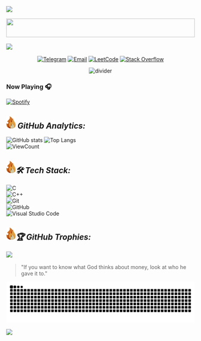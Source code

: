<img src="https://user-images.githubusercontent.com/73097560/115834477-dbab4500-a447-11eb-908a-139a6edaec5c.gif">

<p align="center">
  <img src="https://readme-typing-svg.herokuapp.com/?size=35&center=true&vCenter=true&color=03989EFF&width=900&lines=Hi,I'm+Paul+Danilchenko;C%2FC%2B%2B+Engineer+%7C+System+Software+Developer;Passionate+about+low-level+code%2C+performance" width="100%" height="50px">
</p>

<img src="https://user-images.githubusercontent.com/73097560/115834477-dbab4500-a447-11eb-908a-139a6edaec5c.gif">

<div align="center">

[![Telegram](https://img.shields.io/badge/-@Paul_von_Daniels-2CA5E0?style=for-the-badge&logo=telegram&logoColor=white&labelColor=2CA5E0)](https://t.me/Paul_von_Daniels)
[![Email](https://img.shields.io/badge/-www.facemash@gmail.com-D14836?style=for-the-badge&logo=gmail&logoColor=white&labelColor=D14836)](mailto:www.facemash@gmail.com)
[![LeetCode](https://img.shields.io/badge/-LeetCode-FFA116?style=for-the-badge&logo=leetcode&logoColor=black&labelColor=FFA116)](https://leetcode.com/u/paulvondaniels/)
[![Stack Overflow](https://img.shields.io/badge/-Stack_Overflow-FE7A16?style=for-the-badge&logo=stackoverflow&logoColor=white&labelColor=FE7A16)](https://ru.stackoverflow.com/users/713493/PaulVonDaniels-wilelkwile)

</div>

<div align="center">
  <img src="https://github.com/DanilchenkoPaul/DanilchenkoPaul/blob/main/assets/divider.gif?raw=true" width="800" height="3" alt="divider">
</div>


### Now Playing 🎧
[![Spotify](https://github-readme-remake.vercel.app/api/spotify)](https://open.spotify.com/user/mr5jgbqp3jw221j271iz2nix9)



<h2> <img width="25" src="https://github.com/DalpatRathore/dalpatrathore/blob/main/assets/icons/icon-stats.png" /><i> GitHub Analytics:</i></h2>


![GitHub stats](https://github-readme-stats.vercel.app/api?username=PaulVonDaniels&show_icons=true&hide_title=true&count_private=true&include_all_commits=true&count_private=true&theme=gotham)
![Top Langs](https://github-readme-stats.vercel.app/api/top-langs/?username=PaulVonDaniels&layout=compact&theme=gotham&custom_title=Statistics)  
![ViewCount](https://komarev.com/ghpvc/?username=PaulVonDaniels&color=1A4730)





<h2> <img width="25" src="https://github.com/DalpatRathore/dalpatrathore/blob/main/assets/icons/icon-stats.png" /><i>🛠 Tech Stack:</i></h2>

![C](https://img.shields.io/badge/-C-05122A?style=flat&logo=C&logoColor=A8B9CC)&nbsp;  \
![C++](https://img.shields.io/badge/-C++-05122A?style=flat&logo=C%2B%2B&logoColor=00599C)&nbsp;  \
![Git](https://img.shields.io/badge/-Git-05122A?style=flat&logo=git)&nbsp;  \
![GitHub](https://img.shields.io/badge/-GitHub-05122A?style=flat&logo=github)&nbsp; \
![Visual Studio Code](https://img.shields.io/badge/-Visual%20Studio%20Code-05122A?style=flat&logo=visual-studio-code&logoColor=007ACC)&nbsp; 


<h2> <img width="25" src="https://github.com/DalpatRathore/dalpatrathore/blob/main/assets/icons/icon-stats.png" /><i>🏆 GitHub Trophies:</i></h2>

![](https://github-profile-trophy.vercel.app/?username=alberteinsteintg&theme=radical&no-frame=false&no-bg=true&margin-w=4)

> "If you want to know what God thinks about money, look at who he gave it to."


![Snake animation](https://github.com/s-shemmee/s-shemmee/blob/output/github-contribution-grid-snake-dark.svg)


<img src="https://user-images.githubusercontent.com/73097560/115834477-dbab4500-a447-11eb-908a-139a6edaec5c.gif">
